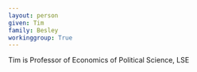 ```yaml
---
layout: person
given: Tim
family: Besley
workinggroup: True
---
```


Tim is Professor of Economics of Political Science, LSE
